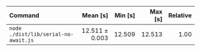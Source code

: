 | Command | Mean [s] | Min [s] | Max [s] | Relative |
|:---|---:|---:|---:|---:|
| `node ./dist/lib/serial-no-await.js` | 12.511 ± 0.003 | 12.509 | 12.513 | 1.00 |
